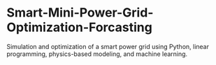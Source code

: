 # Smart-Mini-Power-Grid-Optimization-Forcasting
Simulation and optimization of a smart power grid using Python, linear programming, physics-based modeling, and machine learning.
